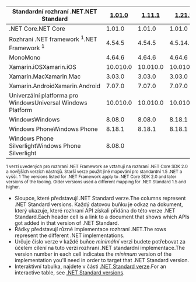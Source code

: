 | <span data-ttu-id="48a61-101">Standardní rozhraní .NET</span><span class="sxs-lookup"><span data-stu-id="48a61-101">.NET Standard</span></span>              | <span data-ttu-id="48a61-102">[1.0]</span><span class="sxs-lookup"><span data-stu-id="48a61-102">[1.0]</span></span> | <span data-ttu-id="48a61-103">[1.1]</span><span class="sxs-lookup"><span data-stu-id="48a61-103">[1.1]</span></span>  | <span data-ttu-id="48a61-104">[1.2]</span><span class="sxs-lookup"><span data-stu-id="48a61-104">[1.2]</span></span> | <span data-ttu-id="48a61-105">[1.3]</span><span class="sxs-lookup"><span data-stu-id="48a61-105">[1.3]</span></span> | <span data-ttu-id="48a61-106">[1.4]</span><span class="sxs-lookup"><span data-stu-id="48a61-106">[1.4]</span></span> | <span data-ttu-id="48a61-107">[1.5]</span><span class="sxs-lookup"><span data-stu-id="48a61-107">[1.5]</span></span>      | <span data-ttu-id="48a61-108">[1.6]</span><span class="sxs-lookup"><span data-stu-id="48a61-108">[1.6]</span></span>      | <span data-ttu-id="48a61-109">[2.0]</span><span class="sxs-lookup"><span data-stu-id="48a61-109">[2.0]</span></span>      |
|----------------------------|-------|--------|-------|-------|-------|------------|------------|------------|
| <span data-ttu-id="48a61-110">.NET Core</span><span class="sxs-lookup"><span data-stu-id="48a61-110">.NET Core</span></span>                  | <span data-ttu-id="48a61-111">1.0</span><span class="sxs-lookup"><span data-stu-id="48a61-111">1.0</span></span>   | <span data-ttu-id="48a61-112">1.0</span><span class="sxs-lookup"><span data-stu-id="48a61-112">1.0</span></span>    | <span data-ttu-id="48a61-113">1.0</span><span class="sxs-lookup"><span data-stu-id="48a61-113">1.0</span></span>   | <span data-ttu-id="48a61-114">1.0</span><span class="sxs-lookup"><span data-stu-id="48a61-114">1.0</span></span>   | <span data-ttu-id="48a61-115">1.0</span><span class="sxs-lookup"><span data-stu-id="48a61-115">1.0</span></span>   | <span data-ttu-id="48a61-116">1.0</span><span class="sxs-lookup"><span data-stu-id="48a61-116">1.0</span></span>        | <span data-ttu-id="48a61-117">1.0</span><span class="sxs-lookup"><span data-stu-id="48a61-117">1.0</span></span>        | <span data-ttu-id="48a61-118">2.0</span><span class="sxs-lookup"><span data-stu-id="48a61-118">2.0</span></span>        |
| <span data-ttu-id="48a61-119">Rozhraní .NET framework <sup>1</sup></span><span class="sxs-lookup"><span data-stu-id="48a61-119">.NET Framework <sup>1</sup></span></span>| <span data-ttu-id="48a61-120">4.5</span><span class="sxs-lookup"><span data-stu-id="48a61-120">4.5</span></span>   | <span data-ttu-id="48a61-121">4.5</span><span class="sxs-lookup"><span data-stu-id="48a61-121">4.5</span></span>    | <span data-ttu-id="48a61-122">4.5.1</span><span class="sxs-lookup"><span data-stu-id="48a61-122">4.5.1</span></span> | <span data-ttu-id="48a61-123">4.6</span><span class="sxs-lookup"><span data-stu-id="48a61-123">4.6</span></span>   | <span data-ttu-id="48a61-124">4.6.1</span><span class="sxs-lookup"><span data-stu-id="48a61-124">4.6.1</span></span> | <span data-ttu-id="48a61-125">4.6.1</span><span class="sxs-lookup"><span data-stu-id="48a61-125">4.6.1</span></span>      | <span data-ttu-id="48a61-126">4.6.1</span><span class="sxs-lookup"><span data-stu-id="48a61-126">4.6.1</span></span>      | <span data-ttu-id="48a61-127">4.6.1</span><span class="sxs-lookup"><span data-stu-id="48a61-127">4.6.1</span></span>      |
| <span data-ttu-id="48a61-128">Mono</span><span class="sxs-lookup"><span data-stu-id="48a61-128">Mono</span></span>                       | <span data-ttu-id="48a61-129">4.6</span><span class="sxs-lookup"><span data-stu-id="48a61-129">4.6</span></span>   | <span data-ttu-id="48a61-130">4.6</span><span class="sxs-lookup"><span data-stu-id="48a61-130">4.6</span></span>    | <span data-ttu-id="48a61-131">4.6</span><span class="sxs-lookup"><span data-stu-id="48a61-131">4.6</span></span>   | <span data-ttu-id="48a61-132">4.6</span><span class="sxs-lookup"><span data-stu-id="48a61-132">4.6</span></span>   | <span data-ttu-id="48a61-133">4.6</span><span class="sxs-lookup"><span data-stu-id="48a61-133">4.6</span></span>   | <span data-ttu-id="48a61-134">4.6</span><span class="sxs-lookup"><span data-stu-id="48a61-134">4.6</span></span>        | <span data-ttu-id="48a61-135">4.6</span><span class="sxs-lookup"><span data-stu-id="48a61-135">4.6</span></span>        | <span data-ttu-id="48a61-136">5.4</span><span class="sxs-lookup"><span data-stu-id="48a61-136">5.4</span></span>        |
| <span data-ttu-id="48a61-137">Xamarin.iOS</span><span class="sxs-lookup"><span data-stu-id="48a61-137">Xamarin.iOS</span></span>                | <span data-ttu-id="48a61-138">10.0</span><span class="sxs-lookup"><span data-stu-id="48a61-138">10.0</span></span>  | <span data-ttu-id="48a61-139">10.0</span><span class="sxs-lookup"><span data-stu-id="48a61-139">10.0</span></span>   | <span data-ttu-id="48a61-140">10.0</span><span class="sxs-lookup"><span data-stu-id="48a61-140">10.0</span></span>  | <span data-ttu-id="48a61-141">10.0</span><span class="sxs-lookup"><span data-stu-id="48a61-141">10.0</span></span>  | <span data-ttu-id="48a61-142">10.0</span><span class="sxs-lookup"><span data-stu-id="48a61-142">10.0</span></span>  | <span data-ttu-id="48a61-143">10.0</span><span class="sxs-lookup"><span data-stu-id="48a61-143">10.0</span></span>       | <span data-ttu-id="48a61-144">10.0</span><span class="sxs-lookup"><span data-stu-id="48a61-144">10.0</span></span>       | <span data-ttu-id="48a61-145">10.14</span><span class="sxs-lookup"><span data-stu-id="48a61-145">10.14</span></span>      |
| <span data-ttu-id="48a61-146">Xamarin.Mac</span><span class="sxs-lookup"><span data-stu-id="48a61-146">Xamarin.Mac</span></span>                | <span data-ttu-id="48a61-147">3.0</span><span class="sxs-lookup"><span data-stu-id="48a61-147">3.0</span></span>   | <span data-ttu-id="48a61-148">3.0</span><span class="sxs-lookup"><span data-stu-id="48a61-148">3.0</span></span>    | <span data-ttu-id="48a61-149">3.0</span><span class="sxs-lookup"><span data-stu-id="48a61-149">3.0</span></span>   | <span data-ttu-id="48a61-150">3.0</span><span class="sxs-lookup"><span data-stu-id="48a61-150">3.0</span></span>   | <span data-ttu-id="48a61-151">3.0</span><span class="sxs-lookup"><span data-stu-id="48a61-151">3.0</span></span>   | <span data-ttu-id="48a61-152">3.0</span><span class="sxs-lookup"><span data-stu-id="48a61-152">3.0</span></span>        | <span data-ttu-id="48a61-153">3.0</span><span class="sxs-lookup"><span data-stu-id="48a61-153">3.0</span></span>        | <span data-ttu-id="48a61-154">3.8</span><span class="sxs-lookup"><span data-stu-id="48a61-154">3.8</span></span>        |
| <span data-ttu-id="48a61-155">Xamarin.Android</span><span class="sxs-lookup"><span data-stu-id="48a61-155">Xamarin.Android</span></span>            | <span data-ttu-id="48a61-156">7.0</span><span class="sxs-lookup"><span data-stu-id="48a61-156">7.0</span></span>   | <span data-ttu-id="48a61-157">7.0</span><span class="sxs-lookup"><span data-stu-id="48a61-157">7.0</span></span>    | <span data-ttu-id="48a61-158">7.0</span><span class="sxs-lookup"><span data-stu-id="48a61-158">7.0</span></span>   | <span data-ttu-id="48a61-159">7.0</span><span class="sxs-lookup"><span data-stu-id="48a61-159">7.0</span></span>   | <span data-ttu-id="48a61-160">7.0</span><span class="sxs-lookup"><span data-stu-id="48a61-160">7.0</span></span>   | <span data-ttu-id="48a61-161">7.0</span><span class="sxs-lookup"><span data-stu-id="48a61-161">7.0</span></span>        | <span data-ttu-id="48a61-162">7.0</span><span class="sxs-lookup"><span data-stu-id="48a61-162">7.0</span></span>        | <span data-ttu-id="48a61-163">8.0</span><span class="sxs-lookup"><span data-stu-id="48a61-163">8.0</span></span>        |
| <span data-ttu-id="48a61-164">Univerzální platforma pro Windows</span><span class="sxs-lookup"><span data-stu-id="48a61-164">Universal Windows Platform</span></span> | <span data-ttu-id="48a61-165">10.0</span><span class="sxs-lookup"><span data-stu-id="48a61-165">10.0</span></span>  | <span data-ttu-id="48a61-166">10.0</span><span class="sxs-lookup"><span data-stu-id="48a61-166">10.0</span></span>   | <span data-ttu-id="48a61-167">10.0</span><span class="sxs-lookup"><span data-stu-id="48a61-167">10.0</span></span>  | <span data-ttu-id="48a61-168">10.0</span><span class="sxs-lookup"><span data-stu-id="48a61-168">10.0</span></span>  | <span data-ttu-id="48a61-169">10.0</span><span class="sxs-lookup"><span data-stu-id="48a61-169">10.0</span></span>  | <span data-ttu-id="48a61-170">10.0.16299</span><span class="sxs-lookup"><span data-stu-id="48a61-170">10.0.16299</span></span> | <span data-ttu-id="48a61-171">10.0.16299</span><span class="sxs-lookup"><span data-stu-id="48a61-171">10.0.16299</span></span> | <span data-ttu-id="48a61-172">10.0.16299</span><span class="sxs-lookup"><span data-stu-id="48a61-172">10.0.16299</span></span> |
| <span data-ttu-id="48a61-173">Windows</span><span class="sxs-lookup"><span data-stu-id="48a61-173">Windows</span></span>                    | <span data-ttu-id="48a61-174">8.0</span><span class="sxs-lookup"><span data-stu-id="48a61-174">8.0</span></span>   | <span data-ttu-id="48a61-175">8.0</span><span class="sxs-lookup"><span data-stu-id="48a61-175">8.0</span></span>    | <span data-ttu-id="48a61-176">8.1</span><span class="sxs-lookup"><span data-stu-id="48a61-176">8.1</span></span>   |       |       |            |            |            |
| <span data-ttu-id="48a61-177">Windows Phone</span><span class="sxs-lookup"><span data-stu-id="48a61-177">Windows Phone</span></span>              | <span data-ttu-id="48a61-178">8.1</span><span class="sxs-lookup"><span data-stu-id="48a61-178">8.1</span></span>   | <span data-ttu-id="48a61-179">8.1</span><span class="sxs-lookup"><span data-stu-id="48a61-179">8.1</span></span>    | <span data-ttu-id="48a61-180">8.1</span><span class="sxs-lookup"><span data-stu-id="48a61-180">8.1</span></span>   |       |       |            |            |            |
| <span data-ttu-id="48a61-181">Windows Phone Silverlight</span><span class="sxs-lookup"><span data-stu-id="48a61-181">Windows Phone Silverlight</span></span>  | <span data-ttu-id="48a61-182">8.0</span><span class="sxs-lookup"><span data-stu-id="48a61-182">8.0</span></span>   |        |       |       |       |            |            |            |

<span data-ttu-id="48a61-183"><sup>1 verzí uvedených pro rozhraní .NET Framework se vztahují na rozhraní .NET Core SDK 2.0 a novějších verzích nástrojů. Starší verze použít jiné mapování pro standardní 1.5 .NET a vyšší. </sup></span><span class="sxs-lookup"><span data-stu-id="48a61-183"><sup>1 The versions listed for .NET Framework apply to .NET Core SDK 2.0 and later versions of the tooling. Older versions used a different mapping for .NET Standard 1.5 and higher. </sup></span></span>

- <span data-ttu-id="48a61-184">Sloupce, které představují .NET Standard verze.</span><span class="sxs-lookup"><span data-stu-id="48a61-184">The columns represent .NET Standard versions.</span></span> <span data-ttu-id="48a61-185">Každý datovou buňku je odkaz na dokument, který ukazuje, které rozhraní API získali přidána do této verze .NET Standard.</span><span class="sxs-lookup"><span data-stu-id="48a61-185">Each header cell is a link to a document that shows which APIs got added in that version of .NET Standard.</span></span>
- <span data-ttu-id="48a61-186">Řádky představují různé implementace rozhraní .NET.</span><span class="sxs-lookup"><span data-stu-id="48a61-186">The rows represent the different .NET implementations.</span></span>
- <span data-ttu-id="48a61-187">Určuje číslo verze v každé buňce *minimální* verzi budete potřebovat za účelem cílení na tuto verzi rozhraní .NET standardní implementace.</span><span class="sxs-lookup"><span data-stu-id="48a61-187">The version number in each cell indicates the *minimum* version of the implementation you'll need in order to target that .NET Standard version.</span></span>
- <span data-ttu-id="48a61-188">Interaktivní tabulka, najdete v části [.NET Standard verze](http://immo.landwerth.net/netstandard-versions/#).</span><span class="sxs-lookup"><span data-stu-id="48a61-188">For an interactive table, see [.NET Standard versions](http://immo.landwerth.net/netstandard-versions/#).</span></span>

[1.0]: https://github.com/dotnet/standard/blob/master/docs/versions/netstandard1.0.md
[1.1]: https://github.com/dotnet/standard/blob/master/docs/versions/netstandard1.1.md
[1.2]: https://github.com/dotnet/standard/blob/master/docs/versions/netstandard1.2.md
[1.3]: https://github.com/dotnet/standard/blob/master/docs/versions/netstandard1.3.md
[1.4]: https://github.com/dotnet/standard/blob/master/docs/versions/netstandard1.4.md
[1.5]: https://github.com/dotnet/standard/blob/master/docs/versions/netstandard1.5.md
[1.6]: https://github.com/dotnet/standard/blob/master/docs/versions/netstandard1.6.md
[2.0]: https://github.com/dotnet/standard/blob/master/docs/versions/netstandard2.0.md
